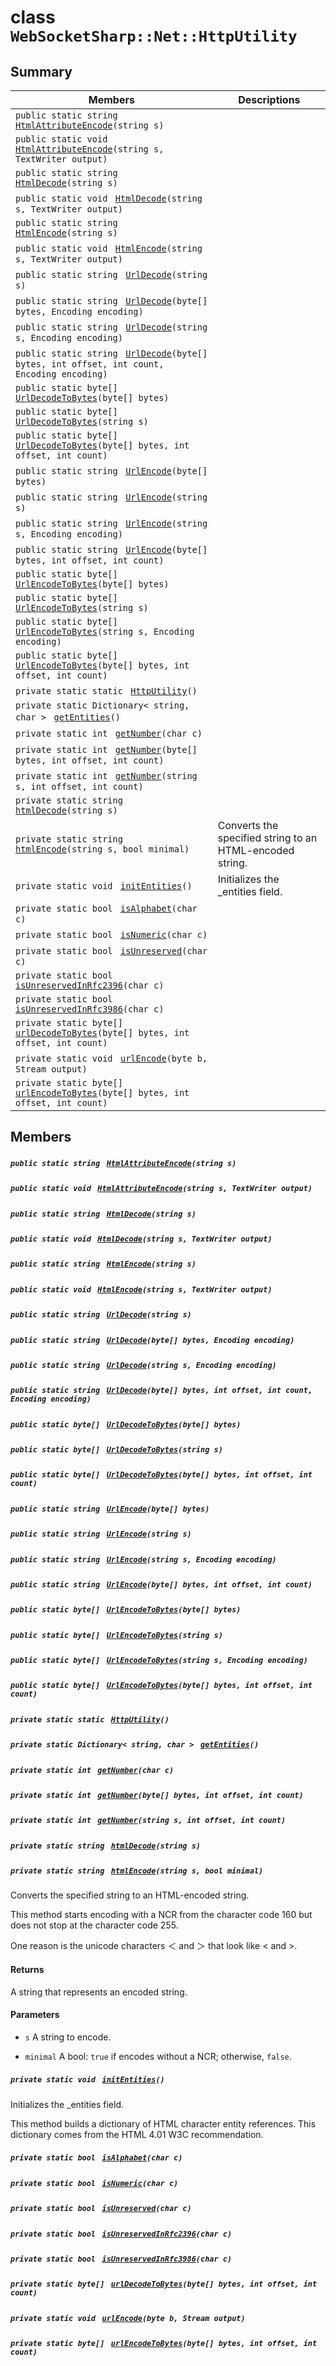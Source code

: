 # class `WebSocketSharp::Net::HttpUtility` 

## Summary

 Members                                | Descriptions                                
----------------------------------------|---------------------------------------------
`public static string ` [`HtmlAttributeEncode`](#class_web_socket_sharp_1_1_net_1_1_http_utility_1a3728dede3cc64575852bac21ce9db896)`(string s)` | 
`public static void ` [`HtmlAttributeEncode`](#class_web_socket_sharp_1_1_net_1_1_http_utility_1a873eb85b3c4b0149777337023a42f85e)`(string s, TextWriter output)` | 
`public static string ` [`HtmlDecode`](#class_web_socket_sharp_1_1_net_1_1_http_utility_1aad7440f78ed2901fb53972bdff82ace1)`(string s)` | 
`public static void ` [`HtmlDecode`](#class_web_socket_sharp_1_1_net_1_1_http_utility_1a1aa5db543c6053c5330c4ee00d88fbc8)`(string s, TextWriter output)` | 
`public static string ` [`HtmlEncode`](#class_web_socket_sharp_1_1_net_1_1_http_utility_1a5e344be444526170180b838dd153a4de)`(string s)` | 
`public static void ` [`HtmlEncode`](#class_web_socket_sharp_1_1_net_1_1_http_utility_1af53e573676d616b40d8b7df9de50592a)`(string s, TextWriter output)` | 
`public static string ` [`UrlDecode`](#class_web_socket_sharp_1_1_net_1_1_http_utility_1a1b17656c8e6c08aceebf84b65bb1d17a)`(string s)` | 
`public static string ` [`UrlDecode`](#class_web_socket_sharp_1_1_net_1_1_http_utility_1a23b6d9b1efd8d21486ed413a36a185c7)`(byte[] bytes, Encoding encoding)` | 
`public static string ` [`UrlDecode`](#class_web_socket_sharp_1_1_net_1_1_http_utility_1a83bebf4cdc0b70ac10e5a4a91f7d8b5f)`(string s, Encoding encoding)` | 
`public static string ` [`UrlDecode`](#class_web_socket_sharp_1_1_net_1_1_http_utility_1a99542e536c64e9e9183dd17ff4a496b3)`(byte[] bytes, int offset, int count, Encoding encoding)` | 
`public static byte[] ` [`UrlDecodeToBytes`](#class_web_socket_sharp_1_1_net_1_1_http_utility_1ad9573c957f3d16d0f6b8c9749b17f34a)`(byte[] bytes)` | 
`public static byte[] ` [`UrlDecodeToBytes`](#class_web_socket_sharp_1_1_net_1_1_http_utility_1a7d46b159b55039ae0dcf0f23b93dff84)`(string s)` | 
`public static byte[] ` [`UrlDecodeToBytes`](#class_web_socket_sharp_1_1_net_1_1_http_utility_1a0df9395aab5bdadf6f8a7ff6214c75f0)`(byte[] bytes, int offset, int count)` | 
`public static string ` [`UrlEncode`](#class_web_socket_sharp_1_1_net_1_1_http_utility_1a412868f07c67ed0dd91f7283d3bf77b6)`(byte[] bytes)` | 
`public static string ` [`UrlEncode`](#class_web_socket_sharp_1_1_net_1_1_http_utility_1a89e690ee900451d052cb839af44e6995)`(string s)` | 
`public static string ` [`UrlEncode`](#class_web_socket_sharp_1_1_net_1_1_http_utility_1a3661850fd047751b48d4e69a315807ce)`(string s, Encoding encoding)` | 
`public static string ` [`UrlEncode`](#class_web_socket_sharp_1_1_net_1_1_http_utility_1a3e6d7721dd897cb8b549b107f9169e9f)`(byte[] bytes, int offset, int count)` | 
`public static byte[] ` [`UrlEncodeToBytes`](#class_web_socket_sharp_1_1_net_1_1_http_utility_1a72861694ecc07eb0d352ea2f69dc6fc2)`(byte[] bytes)` | 
`public static byte[] ` [`UrlEncodeToBytes`](#class_web_socket_sharp_1_1_net_1_1_http_utility_1a7b66810e9b246fed6fe0d5d218431bf0)`(string s)` | 
`public static byte[] ` [`UrlEncodeToBytes`](#class_web_socket_sharp_1_1_net_1_1_http_utility_1a83c4c208eb000df36bf7c488c1732b03)`(string s, Encoding encoding)` | 
`public static byte[] ` [`UrlEncodeToBytes`](#class_web_socket_sharp_1_1_net_1_1_http_utility_1ab3098862f6e53c823ee9132d22e7ad3b)`(byte[] bytes, int offset, int count)` | 
`private static static ` [`HttpUtility`](#class_web_socket_sharp_1_1_net_1_1_http_utility_1a29c07a6ff39c947c0dcdc5dc53708086)`()` | 
`private static Dictionary< string, char > ` [`getEntities`](#class_web_socket_sharp_1_1_net_1_1_http_utility_1a107ff2ff68dce5d5e83bdad2df32f18b)`()` | 
`private static int ` [`getNumber`](#class_web_socket_sharp_1_1_net_1_1_http_utility_1a0c6d5b49d95f8400f056a43ef29bcccc)`(char c)` | 
`private static int ` [`getNumber`](#class_web_socket_sharp_1_1_net_1_1_http_utility_1ae48b26d3b36f68da7c11b19452918a8e)`(byte[] bytes, int offset, int count)` | 
`private static int ` [`getNumber`](#class_web_socket_sharp_1_1_net_1_1_http_utility_1ab27cddcf17dfa1c075fd9268d4659102)`(string s, int offset, int count)` | 
`private static string ` [`htmlDecode`](#class_web_socket_sharp_1_1_net_1_1_http_utility_1a0de9f109fc824766b20bd583cb177df6)`(string s)` | 
`private static string ` [`htmlEncode`](#class_web_socket_sharp_1_1_net_1_1_http_utility_1a4959a8c2042382b1bb6994177481a914)`(string s, bool minimal)` | Converts the specified string to an HTML-encoded string.
`private static void ` [`initEntities`](#class_web_socket_sharp_1_1_net_1_1_http_utility_1acbe0f0fd38e0c8a91c7b03051de08c96)`()` | Initializes the _entities field.
`private static bool ` [`isAlphabet`](#class_web_socket_sharp_1_1_net_1_1_http_utility_1a1c401d56f2aa6283fc8b268e94e74b99)`(char c)` | 
`private static bool ` [`isNumeric`](#class_web_socket_sharp_1_1_net_1_1_http_utility_1a2d3b7a46d527687d292551ed9252602f)`(char c)` | 
`private static bool ` [`isUnreserved`](#class_web_socket_sharp_1_1_net_1_1_http_utility_1aa40eaecb681056dd81a865d82cb78108)`(char c)` | 
`private static bool ` [`isUnreservedInRfc2396`](#class_web_socket_sharp_1_1_net_1_1_http_utility_1ae94c8305d88dec43eb0fc1b2e9b05e5b)`(char c)` | 
`private static bool ` [`isUnreservedInRfc3986`](#class_web_socket_sharp_1_1_net_1_1_http_utility_1a8affd0a965f93ae922e90947f5fa9d97)`(char c)` | 
`private static byte[] ` [`urlDecodeToBytes`](#class_web_socket_sharp_1_1_net_1_1_http_utility_1a630e4ef2eb70ed546cd0d406a1d0af3a)`(byte[] bytes, int offset, int count)` | 
`private static void ` [`urlEncode`](#class_web_socket_sharp_1_1_net_1_1_http_utility_1afec046e8080786c3cc1ed54ff77697d9)`(byte b, Stream output)` | 
`private static byte[] ` [`urlEncodeToBytes`](#class_web_socket_sharp_1_1_net_1_1_http_utility_1ac0043ca6cc0fd5b2120d2063558a9ffe)`(byte[] bytes, int offset, int count)` | 

## Members

##### `public static string ` [`HtmlAttributeEncode`](#class_web_socket_sharp_1_1_net_1_1_http_utility_1a3728dede3cc64575852bac21ce9db896)`(string s)` 

##### `public static void ` [`HtmlAttributeEncode`](#class_web_socket_sharp_1_1_net_1_1_http_utility_1a873eb85b3c4b0149777337023a42f85e)`(string s, TextWriter output)` 

##### `public static string ` [`HtmlDecode`](#class_web_socket_sharp_1_1_net_1_1_http_utility_1aad7440f78ed2901fb53972bdff82ace1)`(string s)` 

##### `public static void ` [`HtmlDecode`](#class_web_socket_sharp_1_1_net_1_1_http_utility_1a1aa5db543c6053c5330c4ee00d88fbc8)`(string s, TextWriter output)` 

##### `public static string ` [`HtmlEncode`](#class_web_socket_sharp_1_1_net_1_1_http_utility_1a5e344be444526170180b838dd153a4de)`(string s)` 

##### `public static void ` [`HtmlEncode`](#class_web_socket_sharp_1_1_net_1_1_http_utility_1af53e573676d616b40d8b7df9de50592a)`(string s, TextWriter output)` 

##### `public static string ` [`UrlDecode`](#class_web_socket_sharp_1_1_net_1_1_http_utility_1a1b17656c8e6c08aceebf84b65bb1d17a)`(string s)` 

##### `public static string ` [`UrlDecode`](#class_web_socket_sharp_1_1_net_1_1_http_utility_1a23b6d9b1efd8d21486ed413a36a185c7)`(byte[] bytes, Encoding encoding)` 

##### `public static string ` [`UrlDecode`](#class_web_socket_sharp_1_1_net_1_1_http_utility_1a83bebf4cdc0b70ac10e5a4a91f7d8b5f)`(string s, Encoding encoding)` 

##### `public static string ` [`UrlDecode`](#class_web_socket_sharp_1_1_net_1_1_http_utility_1a99542e536c64e9e9183dd17ff4a496b3)`(byte[] bytes, int offset, int count, Encoding encoding)` 

##### `public static byte[] ` [`UrlDecodeToBytes`](#class_web_socket_sharp_1_1_net_1_1_http_utility_1ad9573c957f3d16d0f6b8c9749b17f34a)`(byte[] bytes)` 

##### `public static byte[] ` [`UrlDecodeToBytes`](#class_web_socket_sharp_1_1_net_1_1_http_utility_1a7d46b159b55039ae0dcf0f23b93dff84)`(string s)` 

##### `public static byte[] ` [`UrlDecodeToBytes`](#class_web_socket_sharp_1_1_net_1_1_http_utility_1a0df9395aab5bdadf6f8a7ff6214c75f0)`(byte[] bytes, int offset, int count)` 

##### `public static string ` [`UrlEncode`](#class_web_socket_sharp_1_1_net_1_1_http_utility_1a412868f07c67ed0dd91f7283d3bf77b6)`(byte[] bytes)` 

##### `public static string ` [`UrlEncode`](#class_web_socket_sharp_1_1_net_1_1_http_utility_1a89e690ee900451d052cb839af44e6995)`(string s)` 

##### `public static string ` [`UrlEncode`](#class_web_socket_sharp_1_1_net_1_1_http_utility_1a3661850fd047751b48d4e69a315807ce)`(string s, Encoding encoding)` 

##### `public static string ` [`UrlEncode`](#class_web_socket_sharp_1_1_net_1_1_http_utility_1a3e6d7721dd897cb8b549b107f9169e9f)`(byte[] bytes, int offset, int count)` 

##### `public static byte[] ` [`UrlEncodeToBytes`](#class_web_socket_sharp_1_1_net_1_1_http_utility_1a72861694ecc07eb0d352ea2f69dc6fc2)`(byte[] bytes)` 

##### `public static byte[] ` [`UrlEncodeToBytes`](#class_web_socket_sharp_1_1_net_1_1_http_utility_1a7b66810e9b246fed6fe0d5d218431bf0)`(string s)` 

##### `public static byte[] ` [`UrlEncodeToBytes`](#class_web_socket_sharp_1_1_net_1_1_http_utility_1a83c4c208eb000df36bf7c488c1732b03)`(string s, Encoding encoding)` 

##### `public static byte[] ` [`UrlEncodeToBytes`](#class_web_socket_sharp_1_1_net_1_1_http_utility_1ab3098862f6e53c823ee9132d22e7ad3b)`(byte[] bytes, int offset, int count)` 

##### `private static static ` [`HttpUtility`](#class_web_socket_sharp_1_1_net_1_1_http_utility_1a29c07a6ff39c947c0dcdc5dc53708086)`()` 

##### `private static Dictionary< string, char > ` [`getEntities`](#class_web_socket_sharp_1_1_net_1_1_http_utility_1a107ff2ff68dce5d5e83bdad2df32f18b)`()` 

##### `private static int ` [`getNumber`](#class_web_socket_sharp_1_1_net_1_1_http_utility_1a0c6d5b49d95f8400f056a43ef29bcccc)`(char c)` 

##### `private static int ` [`getNumber`](#class_web_socket_sharp_1_1_net_1_1_http_utility_1ae48b26d3b36f68da7c11b19452918a8e)`(byte[] bytes, int offset, int count)` 

##### `private static int ` [`getNumber`](#class_web_socket_sharp_1_1_net_1_1_http_utility_1ab27cddcf17dfa1c075fd9268d4659102)`(string s, int offset, int count)` 

##### `private static string ` [`htmlDecode`](#class_web_socket_sharp_1_1_net_1_1_http_utility_1a0de9f109fc824766b20bd583cb177df6)`(string s)` 

##### `private static string ` [`htmlEncode`](#class_web_socket_sharp_1_1_net_1_1_http_utility_1a4959a8c2042382b1bb6994177481a914)`(string s, bool minimal)` 

Converts the specified string to an HTML-encoded string.

This method starts encoding with a NCR from the character code 160 but does not stop at the character code 255. 

One reason is the unicode characters &#65308; and &#65310; that look like < and >. 

#### Returns
A string that represents an encoded string. 

#### Parameters
* `s` A string to encode. 

* `minimal` A bool: `true` if encodes without a NCR; otherwise, `false`.

##### `private static void ` [`initEntities`](#class_web_socket_sharp_1_1_net_1_1_http_utility_1acbe0f0fd38e0c8a91c7b03051de08c96)`()` 

Initializes the _entities field.

This method builds a dictionary of HTML character entity references. This dictionary comes from the HTML 4.01 W3C recommendation.

##### `private static bool ` [`isAlphabet`](#class_web_socket_sharp_1_1_net_1_1_http_utility_1a1c401d56f2aa6283fc8b268e94e74b99)`(char c)` 

##### `private static bool ` [`isNumeric`](#class_web_socket_sharp_1_1_net_1_1_http_utility_1a2d3b7a46d527687d292551ed9252602f)`(char c)` 

##### `private static bool ` [`isUnreserved`](#class_web_socket_sharp_1_1_net_1_1_http_utility_1aa40eaecb681056dd81a865d82cb78108)`(char c)` 

##### `private static bool ` [`isUnreservedInRfc2396`](#class_web_socket_sharp_1_1_net_1_1_http_utility_1ae94c8305d88dec43eb0fc1b2e9b05e5b)`(char c)` 

##### `private static bool ` [`isUnreservedInRfc3986`](#class_web_socket_sharp_1_1_net_1_1_http_utility_1a8affd0a965f93ae922e90947f5fa9d97)`(char c)` 

##### `private static byte[] ` [`urlDecodeToBytes`](#class_web_socket_sharp_1_1_net_1_1_http_utility_1a630e4ef2eb70ed546cd0d406a1d0af3a)`(byte[] bytes, int offset, int count)` 

##### `private static void ` [`urlEncode`](#class_web_socket_sharp_1_1_net_1_1_http_utility_1afec046e8080786c3cc1ed54ff77697d9)`(byte b, Stream output)` 

##### `private static byte[] ` [`urlEncodeToBytes`](#class_web_socket_sharp_1_1_net_1_1_http_utility_1ac0043ca6cc0fd5b2120d2063558a9ffe)`(byte[] bytes, int offset, int count)` 

